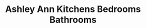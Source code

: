 ---
title: "Ashley Ann Kitchens Bedrooms Bathrooms"
url: /edinburgh/ashley-ann-kitchens-bedrooms-bathrooms/
shop: kitchen
---